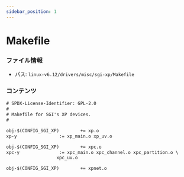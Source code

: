 ```yaml
---
sidebar_position: 1
---
```

# Makefile

### ファイル情報

- パス: `linux-v6.12/drivers/misc/sgi-xp/Makefile`

### コンテンツ

```txt
# SPDX-License-Identifier: GPL-2.0
#
# Makefile for SGI's XP devices.
#

obj-$(CONFIG_SGI_XP)		+= xp.o
xp-y				:= xp_main.o xp_uv.o

obj-$(CONFIG_SGI_XP)		+= xpc.o
xpc-y				:= xpc_main.o xpc_channel.o xpc_partition.o \
				   xpc_uv.o

obj-$(CONFIG_SGI_XP)		+= xpnet.o

```
